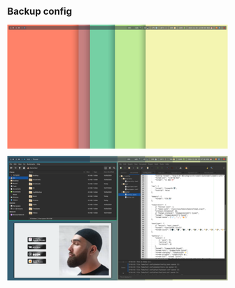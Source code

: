 ## Backup config

![](https://github.com/kafudz/Backup/blob/main/screenshot.png)

![](https://github.com/kafudz/Backup/blob/main/screenshot_1.png)
